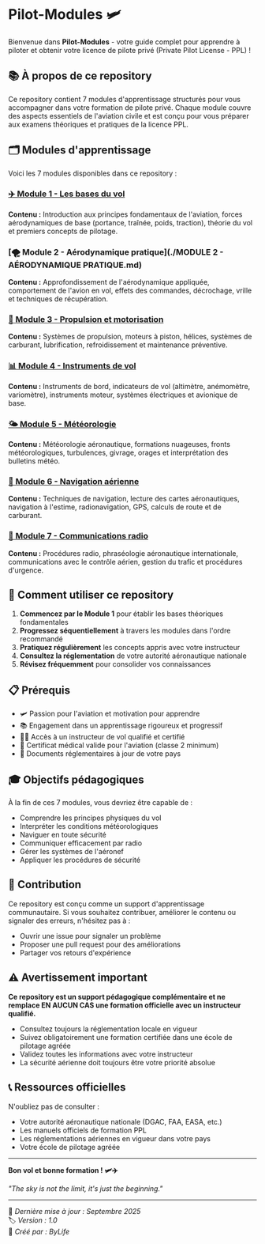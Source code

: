 # Pilot-Modules 🛩️

Bienvenue dans **Pilot-Modules** - votre guide complet pour apprendre à piloter et obtenir votre licence de pilote privé (Private Pilot License - PPL) !

## 📚 À propos de ce repository

Ce repository contient 7 modules d'apprentissage structurés pour vous accompagner dans votre formation de pilote privé. Chaque module couvre des aspects essentiels de l'aviation civile et est conçu pour vous préparer aux examens théoriques et pratiques de la licence PPL.

## 🗂️ Modules d'apprentissage

Voici les 7 modules disponibles dans ce repository :

### [✈️ Module 1 - Les bases du vol](./MODULE%201%20-%20LES%20BASES%20DU%20VOL.md)
**Contenu :** Introduction aux principes fondamentaux de l'aviation, forces aérodynamiques de base (portance, traînée, poids, traction), théorie du vol et premiers concepts de pilotage.

### [🌪️ Module 2 - Aérodynamique pratique](./MODULE 2 - AÉRODYNAMIQUE PRATIQUE.md)
**Contenu :** Approfondissement de l'aérodynamique appliquée, comportement de l'avion en vol, effets des commandes, décrochage, vrille et techniques de récupération.

### [🔧 Module 3 - Propulsion et motorisation](./MODULE%203%20-%20PROPULSION%20ET%20MOTORISATION.md)
**Contenu :** Systèmes de propulsion, moteurs à piston, hélices, systèmes de carburant, lubrification, refroidissement et maintenance préventive.

### [📊 Module 4 - Instruments de vol](./MODULE%204%20-%20INSTRUMENTS%20DE%20VOL.md)
**Contenu :** Instruments de bord, indicateurs de vol (altimètre, anémomètre, variomètre), instruments moteur, systèmes électriques et avionique de base.

### [🌤️ Module 5 - Météorologie](./MODULE%205%20-%20MÉTÉOROLOGIE.md)
**Contenu :** Météorologie aéronautique, formations nuageuses, fronts météorologiques, turbulences, givrage, orages et interprétation des bulletins météo.

### [🧭 Module 6 - Navigation aérienne](./MODULE%206%20-%20NAVIGATION%20AÉRIENNE.md)
**Contenu :** Techniques de navigation, lecture des cartes aéronautiques, navigation à l'estime, radionavigation, GPS, calculs de route et de carburant.

### [📡 Module 7 - Communications radio](./MODULE%207%20-%20COMMUNICATIONS%20RADIO.md)
**Contenu :** Procédures radio, phraséologie aéronautique internationale, communications avec le contrôle aérien, gestion du trafic et procédures d'urgence.

## 🎯 Comment utiliser ce repository

1. **Commencez par le Module 1** pour établir les bases théoriques fondamentales
2. **Progressez séquentiellement** à travers les modules dans l'ordre recommandé
3. **Pratiquez régulièrement** les concepts appris avec votre instructeur
4. **Consultez la réglementation** de votre autorité aéronautique nationale
5. **Révisez fréquemment** pour consolider vos connaissances

## 📋 Prérequis

- 🛩️ Passion pour l'aviation et motivation pour apprendre
- 📚 Engagement dans un apprentissage rigoureux et progressif
- 👨‍✈️ Accès à un instructeur de vol qualifié et certifié
- 🏥 Certificat médical valide pour l'aviation (classe 2 minimum)
- 📖 Documents réglementaires à jour de votre pays

## 🎓 Objectifs pédagogiques

À la fin de ces 7 modules, vous devriez être capable de :
- Comprendre les principes physiques du vol
- Interpréter les conditions météorologiques
- Naviguer en toute sécurité
- Communiquer efficacement par radio
- Gérer les systèmes de l'aéronef
- Appliquer les procédures de sécurité

## 🤝 Contribution

Ce repository est conçu comme un support d'apprentissage communautaire. Si vous souhaitez contribuer, améliorer le contenu ou signaler des erreurs, n'hésitez pas à :
- Ouvrir une issue pour signaler un problème
- Proposer une pull request pour des améliorations
- Partager vos retours d'expérience

## ⚠️ Avertissement important

**Ce repository est un support pédagogique complémentaire et ne remplace EN AUCUN CAS une formation officielle avec un instructeur qualifié.** 

- Consultez toujours la réglementation locale en vigueur
- Suivez obligatoirement une formation certifiée dans une école de pilotage agréée
- Validez toutes les informations avec votre instructeur
- La sécurité aérienne doit toujours être votre priorité absolue

## 📞 Ressources officielles

N'oubliez pas de consulter :
- Votre autorité aéronautique nationale (DGAC, FAA, EASA, etc.)
- Les manuels officiels de formation PPL
- Les réglementations aériennes en vigueur dans votre pays
- Votre école de pilotage agréée

---

**Bon vol et bonne formation ! 🛩️✈️**

*"The sky is not the limit, it's just the beginning."*

---

📅 *Dernière mise à jour : Septembre 2025*  
🏷️ *Version : 1.0*  
👤 *Créé par : ByLife*
